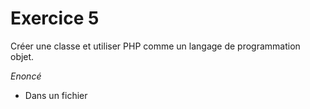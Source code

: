 # Exercice 5
Créer une classe et utiliser PHP comme un langage de programmation objet.

_Enoncé_
 - Dans un fichier